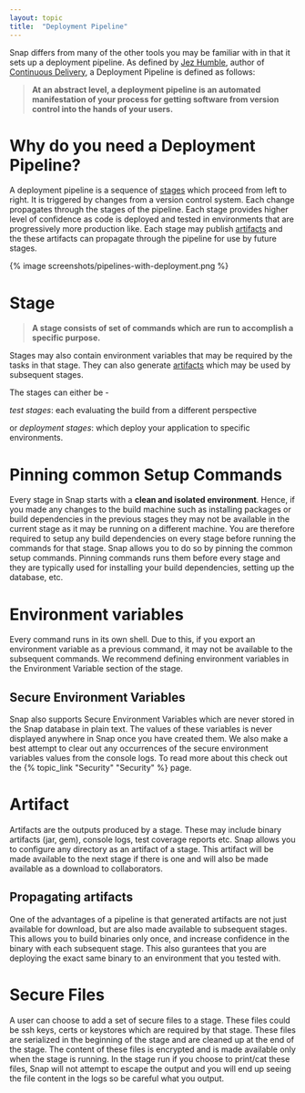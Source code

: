 ```yaml
---
layout: topic
title:  "Deployment Pipeline"
---
```


Snap differs from many of the other tools you may be familiar with in that it sets up a deployment pipeline. As defined by <a href="http://jezhumble.net/">Jez Humble</a>, author of <a href="http://www.amazon.com/dp/0321601912?tag=contindelive-20">Continuous Delivery</a>, a Deployment Pipeline is defined as follows:

> **At an abstract level, a deployment pipeline is an automated manifestation of your process for getting software from version control into the hands of your users.**

# Why do you need a Deployment Pipeline?

A deployment pipeline is a sequence of <a href="#stage">stages</a> which proceed from left to right. It is triggered by changes from a version control system. Each change propagates through the stages of the pipeline. Each stage provides higher level of confidence as code is deployed and tested in environments that are progressively more production like. Each stage may publish <a href="#artifact">artifacts</a> and the these artifacts can propagate through the pipeline for use by future stages.

{% image screenshots/pipelines-with-deployment.png %}

# Stage

> **A stage consists of set of commands which are run to accomplish a specific purpose.**

Stages may also contain environment variables that may be required by the tasks in that stage. They can also generate <a href="#artifact">artifacts</a> which may be used by subsequent stages.

The stages can either be -  

*test stages*: each evaluating the build from a different perspective 

or *deployment stages*: which deploy your application to specific environments.

# Pinning common Setup Commands

Every stage in Snap starts with a **clean and isolated environment**. Hence, if you made any changes to the build machine
such as installing packages or build dependencies in the previous stages they may not be available in the current stage
as it may be running on a different machine.
You are therefore required to setup any build dependencies on every stage before running the commands for that stage.
Snap allows you to do so by pinning the common setup commands.
Pinning commands runs them before every stage and they are typically used for installing your build dependencies, setting up the database, etc.

# Environment variables

Every command runs in its own shell. Due to this, if you export an environment variable as a previous command,
it may not be available to the subsequent commands. We recommend defining environment variables in the Environment Variable section of the stage.

## Secure Environment Variables

Snap also supports Secure Environment Variables which are never stored in the Snap database in plain text. The values of
these variables is never displayed anywhere in Snap once you have created them. We also make a best
attempt to clear out any occurrences of the secure environment variables values from the console logs.
To read more about this check out the {% topic_link "Security" "Security" %} page.

# Artifact

Artifacts are the outputs produced by a stage. These may include binary artifacts (jar, gem), console logs, test coverage reports etc.
Snap allows you to configure any directory as an artifact of a stage. This artifact will be made available to the next stage if there is one and will also be made available as a download to collaborators.

## Propagating artifacts

One of the advantages of a pipeline is that generated artifacts are not just available for download, but are also made available to subsequent stages. This allows you to build binaries only once, and increase confidence in the binary with each subsequent stage. This also gurantees that you are deploying the exact same binary to an environment that you tested with.

# Secure Files

A user can choose to add a set of secure files to a stage. These files could be ssh keys, certs or keystores which are required by that stage.
These files are serialized in the beginning of the stage and are cleaned up at the end of the stage. The content of these files is encrypted
and is made available only when the stage is running. In the stage run if you choose to print/cat these files, Snap will not attempt to escape the output
and you will end up seeing the file content in the logs so be careful what you output.
